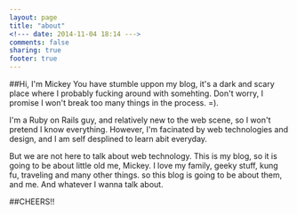 ```yaml
---
layout: page
title: "about"
<!--- date: 2014-11-04 18:14 --->
comments: false
sharing: true
footer: true
---
```


##Hi, I'm Mickey
You have stumble uppon my blog, it's a dark and scary place where I probably fucking around with somehting. Don't worry, I promise I won't break too many things in the process. =).

I'm a Ruby on Rails guy, and relatively new to the web scene, so I won't pretend I know everything. However, I'm facinated by web technologies and design, and I am self desplined to learn abit everyday.

But we are not here to talk about web technology. This is my blog, so it is going to be about little old me, Mickey. I love my family, geeky stuff, kung fu, traveling and many other things. so this blog is going to be about them, and me. And whatever I wanna talk about.

##CHEERS!!

